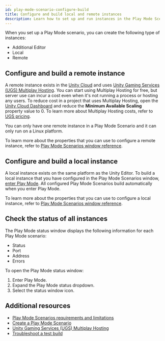 ```yaml
---
id: play-mode-scenario-configure-build
title: Configure and build local and remote instances
description: Learn how to set up and run instances in the Play Mode Scenario window.
---
```


When you set up a Play Mode scenario, you can create the following type of instances: 

* Additional Editor
* Local
* Remote

## Configure and build a remote instance

A remote instance exists in the [Unity Cloud](https://docs.unity.com/cloud/en-us) and uses [Unity Gaming Services (UGS) Multiplay Hosting](https://docs.unity.com/ugs/en-us/manual/game-server-hosting/manual/welcome-to-multiplay). You can start using Multiplay Hosting for free, but server use can incur a cost even when it's not running a process or hosting any users. To reduce cost in a project that uses Multiplay Hosting, open the [Unity Cloud Dashboard](http://cloud.unity.com/) and reduce the **Minimum Available Scaling** property value to 0. To learn more about Multiplay Hosting costs, refer to [UGS pricing](https://unity.com/products/gaming-services/pricing).

You can only have one remote instance in a Play Mode Scenario and it can only run on a Linux platform.

To learn more about the properties that you can use to configure a remote instance, refer to [Play Mode Scenarios window reference](play-mode-scenario-window-reference.md).

## Configure and build a local instance
A local instance exists on the same platform as the Unity Editor. To build a local instance that you have configured in the Play Mode Scenarios window, [enter Play Mode](https://docs.unity3d.com/Manual/GameView.html). All configured Play Mode Scenarios build automatically when you enter Play Mode.

To learn more about the properties that you can use to configure a local instance, refer to [Play Mode Scenarios window reference](play-mode-scenario-window-reference.md).

## Check the status of all instances
The Play Mode status window displays the following information for each Play Mode scenario:
* Status
* Port
* Address
* Errors

To open the Play Mode status window: 

1. Enter Play Mode.
2. Expand the Play Mode status dropdown.
3. Select the status window icon.

## Additional resources
* [Play Mode Scenarios requirements and limitations](play-mode-scenario-req)
* [Create a Play Mode Scenario](play-mode-scenario-create.md)
* [Unity Gaming Services (UGS) Multiplay Hosting](https://docs.unity.com/ugs/en-us/manual/game-server-hosting/manual/welcome-to-multiplay)
* [Troubleshoot a test build](play-mode-scenario-troubleshoot.md)